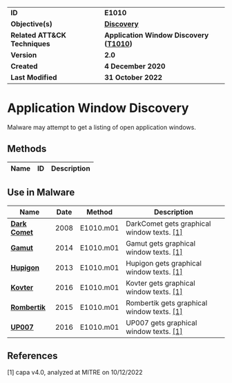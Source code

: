 <table>
<tr>
<td><b>ID</b></td>
<td><b>E1010</b></td>
</tr>
<tr>
<td><b>Objective(s)</b></td>
<td><b><a href="../discovery">Discovery</a></b></td>
</tr>
<tr>
<td><b>Related ATT&CK Techniques</b></td>
<td><b>Application Window Discovery (<a href="https://attack.mitre.org/techniques/T1010/">T1010</a>)</b></td>
</tr>
<tr>
<td><b>Version</b></td>
<td><b>2.0</b></td>
</tr>
<tr>
<td><b>Created</b></td>
<td><b>4 December 2020</b></td>
</tr>
<tr>
<td><b>Last Modified</b></td>
<td><b>31 October 2022</b></td>
</tr>
</table>


# Application Window Discovery

Malware may attempt to get a listing of open application windows.

## Methods

|Name|ID|Description|
|---|---|---|

## Use in Malware

|Name|Date|Method|Description|
|---|---|---|---|
|[**Dark Comet**](../xample-malware/dark-comet.md)|2008|E1010.m01|DarkComet gets graphical window texts. [[1]](#1)|
|[**Gamut**](../xample-malware/gamut.md)|2014|E1010.m01|Gamut gets graphical window texts. [[1]](#1)|
|[**Hupigon**](../xample-malware/hupigon.md)|2013|E1010.m01|Hupigon gets graphical window texts. [[1]](#1)|
|[**Kovter**](../xample-malware/kovter.md)|2016|E1010.m01|Kovter gets graphical window texts. [[1]](#1)|
|[**Rombertik**](../xample-malware/rombertik.md)|2015|E1010.m01|Rombertik gets graphical window texts. [[1]](#1)|
|[**UP007**](../xample-malware/up007.md)|2016|E1010.m01|UP007 gets graphical window texts. [[1]](#1)|

## References

<a name="1">[1]</a> capa v4.0, analyzed at MITRE on 10/12/2022

